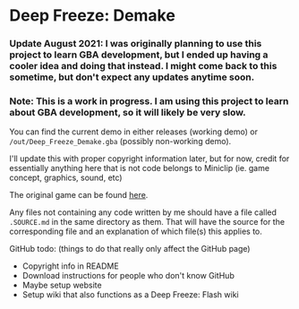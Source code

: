 # Deep Freeze: Demake

### Update August 2021: I was originally planning to use this project to learn GBA development, but I ended up having a cooler idea and doing that instead. I might come back to this sometime, but don't expect any updates anytime soon.



### Note: This is a work in progress. I am using this project to learn about GBA development, so it will likely be very slow.

You can find the current demo in either releases (working demo) or `/out/Deep_Freeze_Demake.gba` (possibly non-working demo).

I'll update this with proper copyright information later, but for now, credit for essentially anything here that is not code belongs to Miniclip (ie. game concept, graphics, sound, etc)

The original game can be found [here][1].

[1]: https://www.miniclip.com/games/deep-freeze/en/

Any files not containing any code written by me should have a file called `.SOURCE.md` in the same directory as them. That will have the source for the corresponding file and an explanation of which file(s) this applies to.


GitHub todo: (things to do that really only affect the GitHub page)
* Copyright info in README
* Download instructions for people who don't know GitHub
* Maybe setup website
* Setup wiki that also functions as a Deep Freeze: Flash wiki
